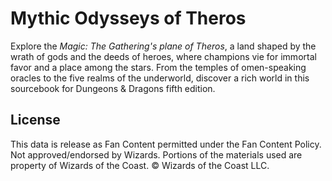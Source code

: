 # Mythic Odysseys of Theros

Explore the *Magic: The Gathering's plane of Theros*, a land shaped by the wrath of gods and the deeds of heroes, where champions vie for immortal favor and a place among the stars. From the temples of omen-speaking oracles to the five realms of the underworld, discover a rich world in this sourcebook for Dungeons & Dragons fifth edition.

## License

This data is release as Fan Content permitted under the Fan Content Policy. Not approved/endorsed by Wizards. Portions of the materials used are property of Wizards of the Coast. © Wizards of the Coast LLC.
